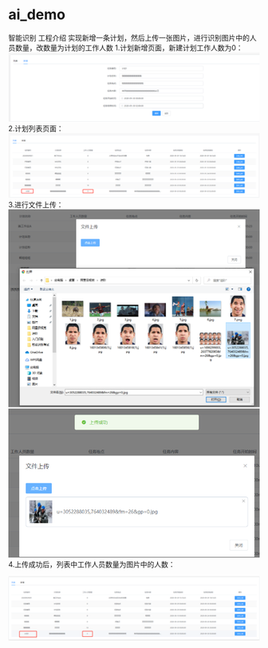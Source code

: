 # ai_demo
智能识别
工程介绍
实现新增一条计划，然后上传一张图片，进行识别图片中的人员数量，改数量为计划的工作人数
1.计划新增页面，新建计划工作人数为0：
![Image](https://github.com/renyy/ai_demo/blob/master/src/main/resources/img/%E5%9B%BE%E7%89%871.png)
2.计划列表页面：
![Image](https://github.com/renyy/ai_demo/blob/master/src/main/resources/img/%E5%9B%BE%E7%89%872.png)
3.进行文件上传：
![Image](https://github.com/renyy/ai_demo/blob/master/src/main/resources/img/%E5%9B%BE%E7%89%873.png)
![Image](https://github.com/renyy/ai_demo/blob/master/src/main/resources/img/%E5%9B%BE%E7%89%874.png)
4.上传成功后，列表中工作人员数量为图片中的人数：

![Image](https://github.com/renyy/ai_demo/blob/master/src/main/resources/img/%E5%9B%BE%E7%89%875.png)
 
